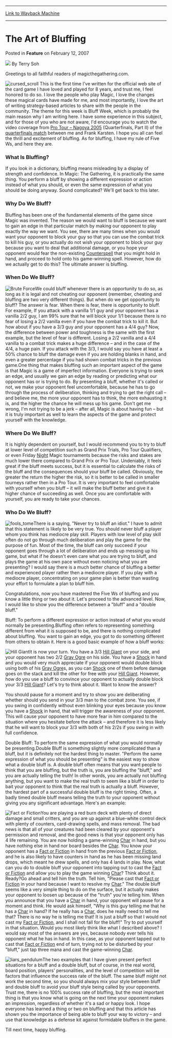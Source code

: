 
---
[Link to Wayback Machine](https://web.archive.org/web/20170625042534/http://magic.wizards.com/en/articles/archive/feature/art-bluffing-2007-02-12)

[_metadata_:author]:- "Terry Soh"
[_metadata_:description]:- "Greetings to all faithful readers of magicthegathering.com."
[_metadata_:generator]:- "Drupal 7 (http://drupal.org)"
[_metadata_:node]:- "633256"
[_metadata_:publish_date]:- "2007-02-12"
[_metadata_:source]:- "div-main-content"
[_metadata_:title]:- "The Art of Bluffing"
[_metadata_:wayback_capture_timestamp]:- "2017-06-25 04:25:34"
[_metadata_:wayback_raw_url]:- "https://web.archive.org/web/20170625042534id_/http://magic.wizards.com/en/articles/archive/feature/art-bluffing-2007-02-12"
[_metadata_:wayback_url]:- "http://magic.wizards.com/en/articles/archive/feature/art-bluffing-2007-02-12"
---


The Art of Bluffing
===================



 Posted in **Feature**
 on February 12, 2007 






![](https://media.magic.wizards.com/styles/auth_small/public/images/person/authorpic_TerrySoh.jpg)
By Terry Soh











Greetings to all faithful readers of magicthegathering.com.

![cursed_scroll](https://media.magic.wizards.com/image_legacy_migration/magic/images/cardart/TE/cursed_scroll.jpg) This is the first time I've written for the official web site of the card game I have loved and played for 8 years, and trust me, I feel honored to do so. I love the people who play Magic, I love the changes these magical cards have made for me, and most importantly, I love the art of writing strategy-based articles to share with the people in the community. The theme for this week is Bluff Week, which is probably the main reason why I am writing here. I have some experience in this subject, and for those of you who are not aware, I'd encourage you to watch the video coverage from [Pro Tour – Nagoya 2005](/en/events/coverage/komuro-finishes-rochester) (Quarterfinals, Part II) of the [quarterfinals match](/en/articles/archive/event-coverage/live-coverage-2005-pro-tour-nagoya-2005-01-30-2) between me and Frank Karsten. I hope you all can feel the thrill and excitement of bluffing. As for bluffing, I have my rule of Five Ws, and here they are.

### What Is Bluffing?

If you look in a dictionary, bluffing means misleading by a display of strength and confidence. In Magic: The Gathering, it is practically the same thing. You perform a bluff by showing a different expression or action instead of what you should, or even the same expression of what you should be doing anyway. Sound complicated? We'll get back to this later. 

### Why Do We Bluff?

Bluffing has been one of the fundamental elements of the game since Magic was invented. The reason we would want to bluff is because we want to gain an edge in that particular match by making our opponent to play exactly the way we want. You see, there are many times when you would want your opponent to block your guy so that you can use the combat trick to kill his guy, or you actually do not wish your opponent to block your guy because you want to deal that additional damage, or you hope your opponent would fear the non-existing [Counterspell](http://gatherer.wizards.com/Pages/Card/Details.aspx?name=Counterspell) that you might hold in hand, and proceed to hold onto his game-winning spell. However, how do we actually get to do this? The ultimate answer is bluffing.

### When Do We Bluff?

![Brute Force](http://gatherer.wizards.com/Handlers/Image.ashx?type=card&name=Brute+Force)We could bluff whenever there is an opportunity to do so, as long as it is legal and not cheating our opponent (remember, cheating and bluffing are two very different things). But when do we get opportunity to bluff? The answer is fear. When there is fear, there is opportunity to bluff. For example, If you attack with a vanilla 1/1 guy and your opponent has a vanilla 2/2 guy, I am 99% sure that he will block your 1/1 because there is no fear of losing a 2/2 vanilla even if you have the combat trick to kill it. But how about if you have a 3/3 guy and your opponent has a 4/4 guy? Now, the difference between power and toughness is the same with the first example, but the level of fear is different. Losing a 2/2 vanilla and a 4/4 vanilla to a combat trick makes a huge difference – and in the case of the 4/4, a huge pain. If you attack with the 3/3, I would say you have at least a 50% chance to bluff the damage even if you are holding blanks in hand, and even a greater percentage if you had shown combat tricks in the previous game.One thing that makes bluffing such an important aspect of the game is that Magic is a game of imperfect information. Everyone is trying to seek an edge, and usually we gain an edge by reading or predicting what our opponent has or is trying to do. By presenting a bluff, whether it's called or not, we make your opponent feel uncomfortable, because he has to go through the process of deliberation, thinking and trying to get the right call – and believe me, the more your opponent has to think, the more exhausting it is, and the higher the chance he will mess up his game. Don't get me wrong, I'm not trying to be a jerk – after all, Magic is about having fun – but it is truly important as well to learn the aspects of the game and protect yourself with the knowledge. 

### Where Do We Bluff?

It is highly dependent on yourself, but I would recommend you to try to bluff at lower level of competition such as Grand Prix Trials, Pro Tour Qualifiers, or even Friday [Night](http://gatherer.wizards.com/Pages/Card/Details.aspx?name=Night) Magic tournaments because the risks and stakes are much lower there compared to Grand Prix or Pro Tour. Undeniably, it feels great if the bluff meets success, but it is essential to calculate the risks of the bluff and the consequences should your bluff be called. Obviously, the greater the return the higher the risk, so it is better to be called in smaller tourneys rather then in a Pro Tour. It is very important to feel comfortable with yourself when you bluff – it will make the bluff better and give it a higher chance of succeeding as well. Once you are comfortable with yourself, you are ready to take your chances. 

### Who Do We Bluff?

![fools_tome](https://media.magic.wizards.com/image_legacy_migration/magic/images/cardart/TE/fools_tome.jpg)There is a saying, "Never try to bluff an idiot." I have to admit that this statement is likely to be very true. You should never bluff a player whom you think has mediocre play skill. Players with low level of play skill often do not go through much deliberation and play the game for the purpose of fun. Most of the time, the bluff can only succeed if your opponent goes through a lot of deliberation and ends up messing up his game, but what if he doesn't even care what you are trying to bluff, and plays the game at his own pace without even noticing what you are presenting? I would say there is a much better chance of bluffing a better and experienced player rather then a mediocre player. If you play with a mediocre player, concentrating on your game plan is better than wasting your effort to formulate a plan to bluff him. 

Congratulations, now you have mastered the Five Ws of bluffing and you know a little thing or two about it. Let's proceed to the advanced level. Now, I would like to show you the difference between a "bluff" and a "double bluff." 

Bluff: To perform a different expression or action instead of what you would normally be presenting.Bluffing often refers to representing something different from what it is supposed to be, and there is nothing complicated about bluffing. You want to gain an edge, you got to do something different from others to obtain it. Here is a good basic example of how a bluff works:

![Hill Giant](http://gatherer.wizards.com/Handlers/Image.ashx?type=card&name=Hill+Giant)It is now your turn. You have a 3/3 [Hill Giant](http://gatherer.wizards.com/Pages/Card/Details.aspx?name=Hill+Giant) on your side, and your opponent has two 2/2 [Gray Ogre](http://gatherer.wizards.com/Pages/Card/Details.aspx?name=Gray+Ogre) on his side. You have a [Shock](http://gatherer.wizards.com/Pages/Card/Details.aspx?name=Shock) in hand and you would very much appreciate if your opponent would double block using both of his [Gray Ogre](http://gatherer.wizards.com/Pages/Card/Details.aspx?name=Gray+Ogre)s, as you can [Shock](http://gatherer.wizards.com/Pages/Card/Details.aspx?name=Shock) one of them before damage goes on the stack and kill the other for free with your [Hill Giant](http://gatherer.wizards.com/Pages/Card/Details.aspx?name=Hill+Giant). However, how do you use a bluff to convince your opponent to actually double block your 3/3 [Hill Giant](http://gatherer.wizards.com/Pages/Card/Details.aspx?name=Hill+Giant)? Let's try to think about it. Want to know the answer? 

You should pause for a moment and try to show you are deliberating whether should you send in your 3/3 man to the combat zone. You see, if you swing in confidently without even blinking your eyes because you know you have a [Shock](http://gatherer.wizards.com/Pages/Card/Details.aspx?name=Shock) in hand, that will trigger the awareness of your opponent. This will cause your opponent to have more fear in him compared to the situation where you hesitate before the attack – and therefore it is less likely that he will want to block your 3/3 with both of his 2/2s if you swing in with full confidence.


Double Bluff: To perform the same expression of what you would normally be presenting.Double Bluff is something slightly more complicated than a bluff, but it is definitely not the hardest thing to master. "Perform the same expression of what you should be presenting" is the easiest way to show what a double bluff is. A double bluff often means that you want people to think that you are bluffing, but the truth is, you are bluffing the "bluff," and you are actually telling the truth! In other words, you are actually not bluffing anything, but you want to make the real truth to seem like a bluff in order to bait your opponent to think that the real truth is actually a bluff. However, the hardest part of a successful double bluff is the right timing. Often, a badly timed double bluff means telling the truth to your opponent without giving you any significant advantage. Here's an example:

![Fact or Fiction](http://gatherer.wizards.com/Handlers/Image.ashx?type=card&name=Fact+or+Fiction)You are playing a red burn deck with plenty of direct damage and small critters, and you are up against a blue-white control deck with plenty of counters, card-drawing spells, and mass removal. The bad news is that all of your creatures had been cleared by your opponent's permission and removal, and the good news is that your opponent only has 4 life remaining. You are now holding a game-winning [Char](http://gatherer.wizards.com/Pages/Card/Details.aspx?name=Char) in hand, but you have nothing else in hand nor board besides the [Char](http://gatherer.wizards.com/Pages/Card/Details.aspx?name=Char). You know your opponent has a [Fact or Fiction](http://gatherer.wizards.com/Pages/Card/Details.aspx?name=Fact+or+Fiction) in hand from the previous [Fact or Fiction](http://gatherer.wizards.com/Pages/Card/Details.aspx?name=Fact+or+Fiction), and he is also likely to have counters in hand as he has been missing land drops, which meant he drew spells, and only has 4 lands in play. Now, what can you do to double bluff your opponent into tapping out to cast the [Fact or Fiction](http://gatherer.wizards.com/Pages/Card/Details.aspx?name=Fact+or+Fiction) and allow you to play the game winning [Char](http://gatherer.wizards.com/Pages/Card/Details.aspx?name=Char)? Think about it. Ready?Go ahead and tell him the truth. Tell him, "Please cast that [Fact or Fiction](http://gatherer.wizards.com/Pages/Card/Details.aspx?name=Fact+or+Fiction) in your hand because I want to resolve my [Char](http://gatherer.wizards.com/Pages/Card/Details.aspx?name=Char)." The double bluff seems like a very simple thing to do on the surface, but it actually makes your opponent to loosen up because of the "truth" you're telling him. When you announce that you have a [Char](http://gatherer.wizards.com/Pages/Card/Details.aspx?name=Char) in hand, your opponent will pause for a moment and think. He would ask himself, "Why is this guy telling me that he has a [Char](http://gatherer.wizards.com/Pages/Card/Details.aspx?name=Char) in hand? If he really has a [Char](http://gatherer.wizards.com/Pages/Card/Details.aspx?name=Char), does he really need to tell me that? There is no way he is telling me that! It is just a bluff so that I would not cast my [Fact or Fiction](http://gatherer.wizards.com/Pages/Card/Details.aspx?name=Fact+or+Fiction), and I shall not fall for the bluff!" Try to put yourself in that situation. Would you most likely think like what I described above? I would say most of the answers are yes, because nobody ever tells his opponent what he has in hand. In this case, as your opponent tapped out to cast that [Fact or Fiction](http://gatherer.wizards.com/Pages/Card/Details.aspx?name=Fact+or+Fiction) end of turn, trying not to be disturbed by your "bluff," just tap three mana and cast the game-winning [Char](http://gatherer.wizards.com/Pages/Card/Details.aspx?name=Char).


![liars_pendulum](https://media.magic.wizards.com/image_legacy_migration/magic/images/cardart/MRD/liars_pendulum.jpg)The two examples that I have given present perfect situations for a bluff and a double bluff, but of course, in the real world, board position, players' personalities, and the level of competition will be factors that influence the success rate of the bluff. The same bluff might not work the second time, so you should always mix your style between bluff and double bluff to avoid your bluff style being called by your opponents. Trust me, there is no 100% success rate of bluffing, but the most important thing is that you know what is going on the next time your opponent makes an impression, regardless of whether it's a sad or happy look. I hope everyone has learned a thing or two on bluffing and that this article has shown you the importance of being able to bluff your way to victory – and use that knowledge as a defense kit against formidable bluffers in the game.

Till next time, happy bluffing.







